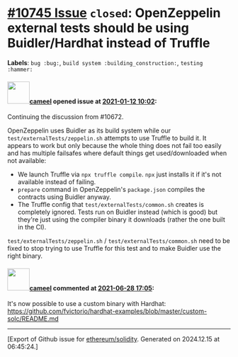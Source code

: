 # [\#10745 Issue](https://github.com/ethereum/solidity/issues/10745) `closed`: OpenZeppelin external tests should be using Buidler/Hardhat instead of Truffle
**Labels**: `bug :bug:`, `build system :building_construction:`, `testing :hammer:`


#### <img src="https://avatars.githubusercontent.com/u/137030?v=4" width="50">[cameel](https://github.com/cameel) opened issue at [2021-01-12 10:02](https://github.com/ethereum/solidity/issues/10745):

Continuing the discussion from #10672.

OpenZeppelin uses Buidler as its build system while our `test/externalTests/zeppelin.sh` attempts to use Truffle to build it. It appears to work but only because the whole thing does not fail too easily and has multiple failsafes where default things get used/downloaded when not available:
- We launch Truffle via `npx truffle compile`. `npx` just installs it if it's not available instead of failing.
- `prepare` command in OpenZeppelin's `package.json` compiles the contracts using Buidler anyway.
- The Truffle config that `test/externalTests/common.sh` creates is completely ignored. Tests run on Buidler instead (which is good) but they're just using the compiler binary it downloads (rather the one built in the CI).

`test/externalTests/zeppelin.sh` / `test/externalTests/common.sh` need to be fixed to stop trying to use Truffle for this test and to make Buidler use the right binary.

#### <img src="https://avatars.githubusercontent.com/u/137030?v=4" width="50">[cameel](https://github.com/cameel) commented at [2021-06-28 17:05](https://github.com/ethereum/solidity/issues/10745#issuecomment-869856821):

It's now possible to use a custom binary with Hardhat: https://github.com/fvictorio/hardhat-examples/blob/master/custom-solc/README.md


-------------------------------------------------------------------------------



[Export of Github issue for [ethereum/solidity](https://github.com/ethereum/solidity). Generated on 2024.12.15 at 06:45:24.]
